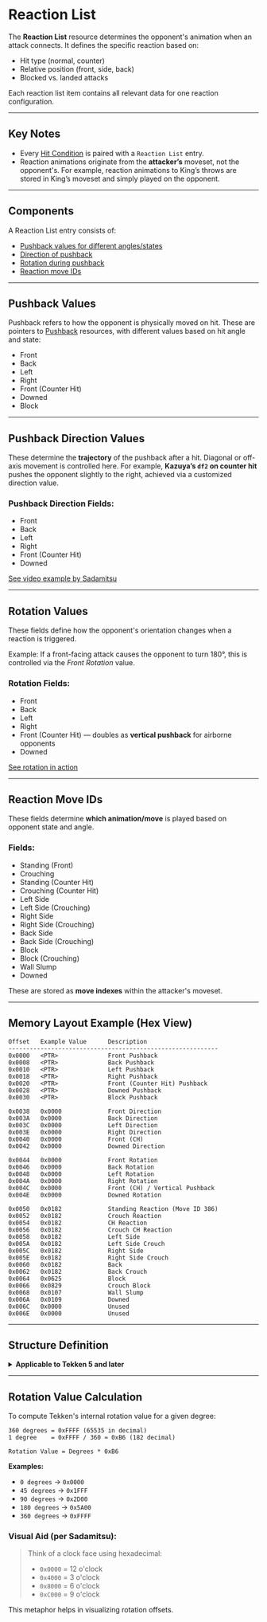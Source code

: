 # Reaction List

The **Reaction List** resource determines the opponent's animation when an attack connects. It defines the specific reaction based on:

* Hit type (normal, counter)
* Relative position (front, side, back)
* Blocked vs. landed attacks

Each reaction list item contains all relevant data for one reaction configuration.

---

## Key Notes

* Every [Hit Condition](../Hit_Conditions/) is paired with a `Reaction List` entry.
* Reaction animations originate from the **attacker’s** moveset, not the opponent's. For example, reaction animations to King’s throws are stored in King’s moveset and simply played on the opponent.

---

## Components

A Reaction List entry consists of:

* [Pushback values for different angles/states](#pushback-values)
* [Direction of pushback](#pushback-direction-values)
* [Rotation during pushback](#rotation-values)
* [Reaction move IDs](#reaction-move-ids)

---

## Pushback Values

Pushback refers to how the opponent is physically moved on hit. These are pointers to [Pushback](../Pushback/) resources, with different values based on hit angle and state:

* Front
* Back
* Left
* Right
* Front (Counter Hit)
* Downed
* Block

---

## Pushback Direction Values

These determine the **trajectory** of the pushback after a hit. Diagonal or off-axis movement is controlled here. For example, **Kazuya’s `df2` on counter hit** pushes the opponent slightly to the right, achieved via a customized direction value.

### Pushback Direction Fields:

* Front
* Back
* Left
* Right
* Front (Counter Hit)
* Downed

[See video example by Sadamitsu](https://drive.google.com/file/d/1X1y_CAgXG-IBF_J-w5kPFDHwqOVgj0KB/view)

---

## Rotation Values

These fields define how the opponent's orientation changes when a reaction is triggered.

Example:
If a front-facing attack causes the opponent to turn 180°, this is controlled via the *Front Rotation* value.

### Rotation Fields:

* Front
* Back
* Left
* Right
* Front (Counter Hit) — doubles as **vertical pushback** for airborne opponents
* Downed

[See rotation in action](https://drive.google.com/file/d/1aP8cU1RuIWlSrwKX3J0Mxetg0U-one2G/view)

---

## Reaction Move IDs

These fields determine **which animation/move** is played based on opponent state and angle.

### Fields:

* Standing (Front)
* Crouching
* Standing (Counter Hit)
* Crouching (Counter Hit)
* Left Side
* Left Side (Crouching)
* Right Side
* Right Side (Crouching)
* Back Side
* Back Side (Crouching)
* Block
* Block (Crouching)
* Wall Slump
* Downed

These are stored as **move indexes** within the attacker's moveset.

---

## Memory Layout Example (Hex View)

```text
Offset   Example Value      Description
-----------------------------------------------------------
0x0000   <PTR>              Front Pushback
0x0008   <PTR>              Back Pushback
0x0010   <PTR>              Left Pushback
0x0018   <PTR>              Right Pushback
0x0020   <PTR>              Front (Counter Hit) Pushback
0x0028   <PTR>              Downed Pushback
0x0030   <PTR>              Block Pushback

0x0038   0x0000             Front Direction
0x003A   0x0000             Back Direction
0x003C   0x0000             Left Direction
0x003E   0x0000             Right Direction
0x0040   0x0000             Front (CH)
0x0042   0x0000             Downed Direction

0x0044   0x0000             Front Rotation
0x0046   0x0000             Back Rotation
0x0048   0x0000             Left Rotation
0x004A   0x0000             Right Rotation
0x004C   0x0000             Front (CH) / Vertical Pushback
0x004E   0x0000             Downed Rotation

0x0050   0x0182             Standing Reaction (Move ID 386)
0x0052   0x0182             Crouch Reaction
0x0054   0x0182             CH Reaction
0x0056   0x0182             Crouch CH Reaction
0x0058   0x0182             Left Side
0x005A   0x0182             Left Side Crouch
0x005C   0x0182             Right Side
0x005E   0x0182             Right Side Crouch
0x0060   0x0182             Back
0x0062   0x0182             Back Crouch
0x0064   0x0625             Block
0x0066   0x0829             Crouch Block
0x0068   0x0107             Wall Slump
0x006A   0x0109             Downed
0x006C   0x0000             Unused
0x006E   0x0000             Unused
```

---

## Structure Definition

<details>
  <summary><strong>Applicable to Tekken 5 and later</strong></summary>

```cpp
struct tk_reaction
{
  // Pushbacks
  tk_pushback* front_pushback;
  tk_pushback* backturned_pushback;
  tk_pushback* left_side_pushback;
  tk_pushback* right_side_pushback;
  tk_pushback* front_counterhit_pushback;
  tk_pushback* downed_pushback;
  tk_pushback* block_pushback;

  // Direction values
  uint16_t front_direction;
  uint16_t back_direction;
  uint16_t left_side_direction;
  uint16_t right_side_direction;
  uint16_t front_counterhit_direction;
  uint16_t downed_direction;

  // Rotation values
  uint16_t front_rotation;
  uint16_t back_rotation;
  uint16_t left_side_rotation;
  uint16_t right_side_rotation;
  uint16_t front_counterhit_rotation; // also 'vertical_pushback'
  uint16_t downed_rotation;

  // Reaction move IDs
  uint16_t standing;
  uint16_t crouch;
  uint16_t ch;
  uint16_t crouch_ch;
  uint16_t left_side;
  uint16_t left_side_crouch;
  uint16_t right_side;
  uint16_t right_side_crouch;
  uint16_t back;
  uint16_t back_crouch;
  uint16_t block;
  uint16_t crouch_block;
  uint16_t wallslump;
  uint16_t downed;
  uint16_t unk1; // unused
  uint16_t unk2; // unused
};
```

</details>

---

## Rotation Value Calculation

To compute Tekken's internal rotation value for a given degree:

```
360 degrees = 0xFFFF (65535 in decimal)
1 degree    = 0xFFFF / 360 ≈ 0xB6 (182 decimal)

Rotation Value = Degrees * 0xB6
```

**Examples:**

* `0 degrees` → `0x0000`
* `45 degrees` → `0x1FFF`
* `90 degrees` → `0x2D00`
* `180 degrees` → `0x5A00`
* `360 degrees` → `0xFFFF`

### Visual Aid (per Sadamitsu):

> Think of a clock face using hexadecimal:
>
> * `0x0000` = 12 o'clock
> * `0x4000` = 3 o'clock
> * `0x8000` = 6 o'clock
> * `0xC000` = 9 o'clock

This metaphor helps in visualizing rotation offsets.
